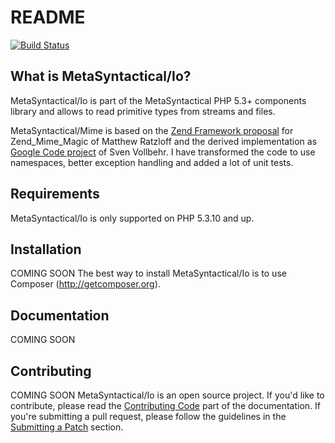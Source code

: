 README
======

[![Build Status](https://secure.travis-ci.org/metasyntactical/io.png?branch=master)](http://travis-ci.org/metasyntactical/io)

What is MetaSyntactical/Io?
-----------------------------

MetaSyntactical/Io is part of the MetaSyntactical PHP 5.3+ components library and allows
to read primitive types from streams and files.

MetaSyntactical/Mime is based on the [Zend Framework proposal][1] for
Zend_Mime_Magic of Matthew Ratzloff and the derived implementation as [Google Code project][2]
of Sven Vollbehr.
I have transformed the code to use namespaces, better exception handling and added a lot of
unit tests.

Requirements
------------

MetaSyntactical/Io is only supported on PHP 5.3.10 and up.

Installation
------------

COMING SOON
The best way to install MetaSyntactical/Io is to use Composer (http://getcomposer.org).

Documentation
-------------

COMING SOON

Contributing
------------

COMING SOON
MetaSyntactical/Io is an open source project. If you'd like to contribute,
please read the [Contributing Code][3] part of the documentation. If you're
submitting a pull request, please follow the guidelines in the
[Submitting a Patch][4] section.

[1]: http://framework.zend.com/wiki/x/9lI
[2]: http://code.google.com/p/php-reader/
[3]: http://syntactical-sugar.com/doc/io/current/contributing/code/index.html
[4]: http://syntactical-sugar.com/doc/io/current/contributing/code/patches.html#check-list

